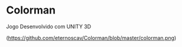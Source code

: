 # Colorman
Jogo Desenvolvido com UNITY 3D

(https://github.com/eternoscav/Colorman/blob/master/colorman.png)

